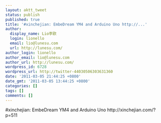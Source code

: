 ```yaml
---
layout: aktt_tweet
status: publish
published: true
title: '#xinchejian: EmbeDream YM4 and Arduino Uno http://...'
author:
  display_name: Lio李欧
  login: lionello
  email: lio@lunesu.com
  url: http://lunesu.com/
author_login: lionello
author_email: lio@lunesu.com
author_url: http://lunesu.com/
wordpress_id: 6728
wordpress_url: http://twitter-44030506303631360
date: '2011-03-05 21:44:25 +0800'
date_gmt: '2011-03-05 13:44:25 +0800'
categories: []
tags: []
comments: []
---
```

<p>#xinchejian: EmbeDream YM4 and Arduino Uno http://xinchejian.com/?p=511</p>
